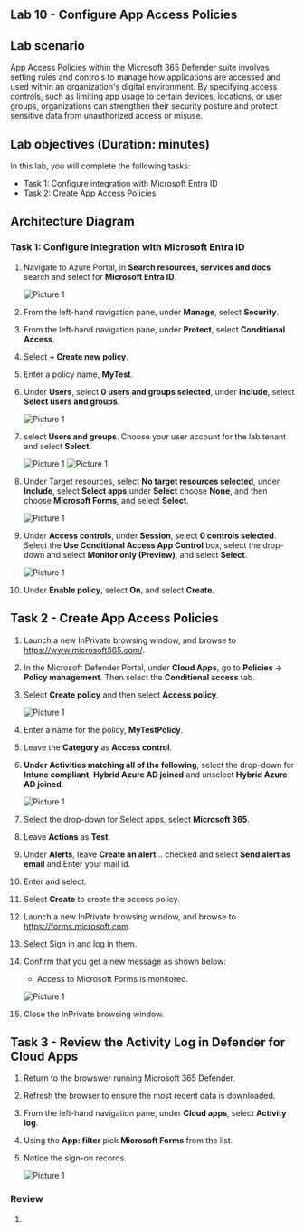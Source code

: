 ## Lab 10 - Configure App Access Policies 

## Lab scenario

App Access Policies within the Microsoft 365 Defender suite involves setting rules and controls to manage how applications are accessed and used within an organization's digital environment. By specifying access controls, such as limiting app usage to certain devices, locations, or user groups, organizations can strengthen their security posture and protect sensitive data from unauthorized access or misuse.

## Lab objectives (Duration:  minutes)

In this lab, you will complete the following tasks:

- Task 1: Configure integration with Microsoft Entra ID
- Task 2: Create App Access Policies

## Architecture Diagram

### Task 1: Configure integration with Microsoft Entra ID

1. Navigate to Azure Portal, in **Search resources, services and docs** search and select for **Microsoft Entra ID**.

   ![Picture 1](../Media/image_41.png)

1. From the left-hand navigation pane, under **Manage**, select **Security**.

1. From the left-hand navigation pane, under **Protect**, select **Conditional Access**.

1. Select **+ Create new policy**.

1. Enter a policy name, **MyTest**.

1. Under **Users**, select **0 users and groups selected**, under **Include**, select **Select users and groups**.

   ![Picture 1](../Media/image_43.png)

1. select **Users and groups**.
Choose your user account for the lab tenant and select **Select**.

   ![Picture 1](../Media/image_45.png)
   ![Picture 1](../Media/image_44.png)

1. Under Target resources, select **No target resources selected**, under **Include**, select **Select apps**,under **Select** choose **None**, and then choose **Microsoft Forms**, and select **Select**.

   ![Picture 1](../Media/image_46.png)

1.  Under **Access controls**, under **Session**, select **0 controls selected**. Select the **Use Conditional Access App Control** box, select the drop-down and select **Monitor only (Preview)**, and select **Select**.

    ![Picture 1](../Media/image_47.png)

1. Under **Enable policy**, select **On**, and select **Create**.

## Task 2 - Create App Access Policies

1. Launch a new InPrivate browsing window, and browse to https://www.microsoft365.com/.

1. In the Microsoft Defender Portal, under **Cloud Apps**, go to **Policies -> Policy management**. Then select the **Conditional access** tab.

1. Select **Create policy** and then select **Access policy**.

   ![Picture 1](../Media/accesspolicy1.png)

1. Enter a name for the policy, **MyTestPolicy**.

1. Leave the **Category** as **Access control**.

1. **Under Activities matching all of the following**, select the drop-down for **Intune compliant**, **Hybrid Azure AD joined** and unselect **Hybrid Azure AD joined**.

   ![Picture 1](../Media/image_48.png)

1. Select the drop-down for Select apps, select **Microsoft 365**.

1. Leave **Actions** as **Test**.

1. Under **Alerts**, leave **Create an alert**... checked and select **Send alert as email** and Enter your mail id.

1. Enter and select.

1. Select **Create** to create the access policy.

1. Launch a new InPrivate browsing window, and browse to https://forms.microsoft.com.

1. Select Sign in and log in them.

1. Confirm that you get a new message as shown below:

    - Access to Microsoft Forms is monitored.

   ![Picture 1](../Media/image_49.png)

1. Close the InPrivate browsing window.

## Task 3 - Review the Activity Log in Defender for Cloud Apps

1. Return to the browswer running Microsoft 365 Defender.

2. Refresh the browser to ensure the most recent data is downloaded.

3. From the left-hand navigation pane, under **Cloud apps**, select **Activity log**.

4. Using the **App: filter** pick **Microsoft Forms** from the list.

5. Notice the sign-on records.

   ![Picture 1](../Media/image_50.png)

### Review

1. 
